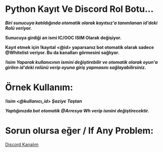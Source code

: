 # Python Kayıt Ve Discord Rol Botu...


***Biri sunucuya katıldığında otomatik olarak kayıtsız'a tanımlanan id'deki Rolü veriyor.***


**Sunucuya girdiği an ismi IC/OOC ISIM Olarak değişiyor.**


**Kayıt etmek için !kayıtal <@id> yaparsanız bot otomatik olarak sadece @Whitelist veriyor. Bu da kanalları görmesini sağlıyor.**


***!isim Yaparak kullanıcının ismini değiştirebilir ve otomatik olarak oyun'a girilen id'deki rolünü verip oyuna giriş yapmasını sağlayabilirsiniz.***


# Örnek Kullanım: 
***!isim <@kullanıcı_id> Şaziye Taştan***

***Yaptığınızda bot otomatik @Arresya Wh  verip ismini değiştirecektir.***

# Sorun olursa eğer / If Any Problem:

[Discord Kanalım](https://discord.gg/46fa6GF9uF)
